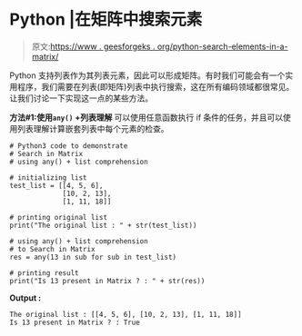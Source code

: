 # Python |在矩阵中搜索元素

> 原文:[https://www . geesforgeks . org/python-search-elements-in-a-matrix/](https://www.geeksforgeeks.org/python-search-elements-in-a-matrix/)

Python 支持列表作为其列表元素，因此可以形成矩阵。有时我们可能会有一个实用程序，我们需要在列表(即矩阵)列表中执行搜索，这在所有编码领域都很常见。让我们讨论一下实现这一点的某些方法。

**方法#1:使用`any()` +列表理解**
可以使用任意函数执行 if 条件的任务，并且可以使用列表理解计算嵌套列表中每个元素的检查。

```
# Python3 code to demonstrate
# Search in Matrix
# using any() + list comprehension

# initializing list
test_list = [[4, 5, 6],
             [10, 2, 13],
             [1, 11, 18]]

# printing original list 
print("The original list : " + str(test_list))

# using any() + list comprehension
# to Search in Matrix
res = any(13 in sub for sub in test_list)

# printing result
print("Is 13 present in Matrix ? : " + str(res))
```

**Output :**

```
The original list : [[4, 5, 6], [10, 2, 13], [1, 11, 18]]
Is 13 present in Matrix ? : True

```